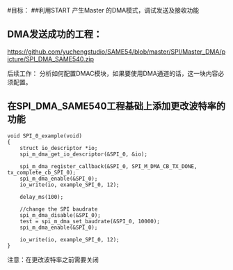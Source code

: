 #目标：
##利用START 产生Master 的DMA模式，调试发送及接收功能


## DMA发送成功的工程：
https://github.com/yuchengstudio/SAME54/blob/master/SPI/Master_DMA/picture/SPI_DMA_SAME540.zip

后续工作：
分析如何配置DMAC模块，如果要使用DMA通道的话，这一块内容必须配置。


## 在SPI_DMA_SAME540工程基础上添加更改波特率的功能
```
void SPI_0_example(void)
{
	struct io_descriptor *io;
	spi_m_dma_get_io_descriptor(&SPI_0, &io);

	spi_m_dma_register_callback(&SPI_0, SPI_M_DMA_CB_TX_DONE, tx_complete_cb_SPI_0);
	spi_m_dma_enable(&SPI_0);
	io_write(io, example_SPI_0, 12);
	
	delay_ms(100);

	//change the SPI baudrate
	spi_m_dma_disable(&SPI_0);
	test = spi_m_dma_set_baudrate(&SPI_0, 10000);
	spi_m_dma_enable(&SPI_0);
   	
	io_write(io, example_SPI_0, 12);
}

```
注意：在更改波特率之前需要关闭



